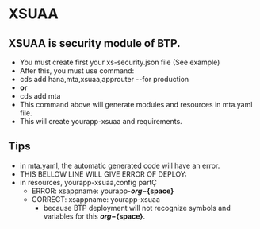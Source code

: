 # XSUAA
## XSUAA is security module of BTP.
- You must create first your xs-security.json file (See example)
- After this, you must use command:  
- cds add hana,mta,xsuaa,approuter --for production  
- **or**  
- cds add mta  
- This command above will generate modules and resources in mta.yaml file.
- This will create yourapp-xsuaa and requirements.

## Tips
- in mta.yaml, the automatic generated code will have an error.
- THIS BELLOW LINE WILL GIVE ERROR OF DEPLOY:
- in resources, yourapp-xsuaa,config partÇ
  - ERROR: xsappname: yourapp-**${org}-${space}**
  - CORRECT: xsappname: yourapp-xsuaa
    - because BTP deployment will not recognize symbols and variables for this **${org}-${space}**.
